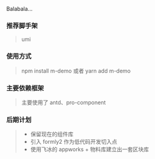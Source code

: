 Balabala...

### 推荐脚手架

> umi

### 使用方式

> npm install m-demo 或者 yarn add m-demo

### 主要依赖框架

> 主要使用了 antd、pro-component

### 后期计划

> - 保留现在的组件库
> - 引入 formly2 作为低代码开发切入点
> - 使用飞冰的 appworks + 物料库建立出一套区块库
